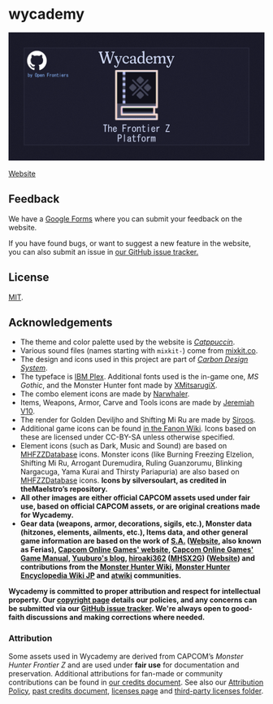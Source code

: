 # wycademy

![banner](./src/lib/client/images/wycademy-og.png)

[Website](https://wycademy.vercel.app/)

## Feedback

We have a [Google Forms](https://forms.gle/hfFG7QWNcrCHnDV67) where you can submit your feedback on the website.

If you have found bugs, or want to suggest a new feature in the website, you can also submit an issue in [our GitHub issue tracker.](https://github.com/DorielRivalet/wycademy/issues)

## License

[MIT](https://github.com/DorielRivalet/wycademy/blob/main/LICENSE.md).

## Acknowledgements

- The theme and color palette used by the website is [*Catppuccin*](https://github.com/catppuccin/catppuccin).
- Various sound files (names starting with `mixkit-`) come from [mixkit.co](https://mixkit.co/).
- The design and icons used in this project are part of [*Carbon Design System*](https://github.com/carbon-design-system/carbon-components-svelte).
- The typeface is [IBM Plex](https://github.com/IBM/plex). Additional fonts used is the in-game one, *MS Gothic*, and the Monster Hunter font made by [XMitsarugiX](https://www.deviantart.com/xmitsarugix/art/Monster-Hunter-Font-Type-1-and-2-380816151).
- The combo element icons are made by [Narwhaler](https://fanonmonsterhunter.fandom.com/wiki/User:Narwhaler).
- Items, Weapons, Armor, Carve and Tools icons are made by [Jeremiah V10](https://fanonmonsterhunter.fandom.com/wiki/User:Jeremiah_V10).
- The render for Golden Deviljho and Shifting Mi Ru are made by [Siroos](https://monsterhunter.fandom.com/wiki/User:Siroos).
- Additional game icons can be found [in the Fanon Wiki](https://fanonmonsterhunter.fandom.com/wiki/Category:Icon). Icons based on these are licensed under CC-BY-SA unless otherwise specified.
- Element icons (such as Dark, Music and Sound) are based on [MHFZZDatabase](https://github.com/theMaelstro/MHFZZDatabase) icons. Monster icons (like Burning Freezing Elzelion, Shifting Mi Ru, Arrogant Duremudira, Ruling Guanzorumu, Blinking Nargacuga, Yama Kurai and Thirsty Pariapuria) are also based on [MHFZZDatabase](https://github.com/theMaelstro/MHFZZDatabase) icons. **Icons by silversoulart, as credited in theMaelstro’s repository.**
- **All other images are either official CAPCOM assets used under fair use, based on official CAPCOM assets, or are original creations made for Wycademy.**
- **Gear data (weapons, armor, decorations, sigils, etc.), Monster data (hitzones, elements, ailments, etc.), Items data, and other general game information are based on the work of [S.A.](https://x.com/PoisonBake2) ([Website](http://ferias.life.coocan.jp/), also known as Ferias), [Capcom Online Games' website](https://web.archive.org/web/20190623215505/http://cog-members.mhf-z.jp/gamedata/skill/), [Capcom Online Games' Game Manual](https://web.archive.org/web/20190623215658/http://cog-members.mhf-z.jp/sp/manual/page435.html), [Yuuburo's blog](https://yuuburo.blog.jp/), [hiroaki362](https://x.com/hiroaki362) ([MHSX2G](https://hiroaki362.hatenablog.com/entry/2019/07/28/175411)) ([Website](https://www.byuwa.com/)) and contributions from the [Monster Hunter Wiki](https://monsterhunter.fandom.com/wiki/Monster_Hunter_Frontier), [Monster Hunter Encyclopedia Wiki JP](https://wikiwiki.jp/nenaiko/) and [atwiki](https://w.atwiki.jp/giurasu/) communities.**

**Wycademy is committed to proper attribution and respect for intellectual property. Our [copyright page](https://wycademy.vercel.app/support/policies/copyright) details our policies, and any concerns can be submitted via our [GitHub issue tracker](https://github.com/DorielRivalet/wycademy/issues). We're always open to good-faith discussions and making corrections where needed.**

### Attribution

Some assets used in Wycademy are derived from CAPCOM’s *Monster Hunter Frontier Z* and are used under **fair use** for documentation and preservation.
Additional attributions for fan-made or community contributions can be found in [our credits document](CREDITS.md). See also our [Attribution Policy](ATTRIBUTION-POLICY.md), [past credits document](PAST-CREDITS.md), [licenses page](https://wycademy.vercel.app/support/policies/licenses) and [third-party licenses folder](./THIRD-PARTY-LICENSES/).
